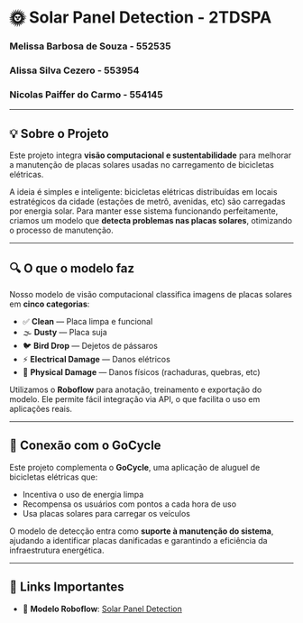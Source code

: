 # 🌞 **Solar Panel Detection - 2TDSPA**

### Melissa Barbosa de Souza - 552535  
### Alissa Silva Cezero - 553954  
### Nicolas Paiffer do Carmo - 554145  

---

## 💡 Sobre o Projeto

Este projeto integra **visão computacional e sustentabilidade** para melhorar a manutenção de placas solares usadas no carregamento de bicicletas elétricas.

A ideia é simples e inteligente: bicicletas elétricas distribuídas em locais estratégicos da cidade (estações de metrô, avenidas, etc) são carregadas por energia solar. Para manter esse sistema funcionando perfeitamente, criamos um modelo que **detecta problemas nas placas solares**, otimizando o processo de manutenção.

---

## 🔍 O que o modelo faz

Nosso modelo de visão computacional classifica imagens de placas solares em **cinco categorias**:

- ✅ **Clean** — Placa limpa e funcional  
- 🌫️ **Dusty** — Placa suja  
- 🐦 **Bird Drop** — Dejetos de pássaros  
- ⚡ **Electrical Damage** — Danos elétricos  
- 🔧 **Physical Damage** — Danos físicos (rachaduras, quebras, etc)

Utilizamos o **Roboflow** para anotação, treinamento e exportação do modelo. Ele permite fácil integração via API, o que facilita o uso em aplicações reais.

---

## 🌱 Conexão com o GoCycle

Este projeto complementa o **GoCycle**, uma aplicação de aluguel de bicicletas elétricas que:

- Incentiva o uso de energia limpa  
- Recompensa os usuários com pontos a cada hora de uso  
- Usa placas solares para carregar os veículos  

O modelo de detecção entra como **suporte à manutenção do sistema**, ajudando a identificar placas danificadas e garantindo a eficiência da infraestrutura energética.

---

## 🔗 Links Importantes

- 🧠 **Modelo Roboflow**: [Solar Panel Detection](https://universe.roboflow.com/melissa-y6dfd/solar-panel-detection-bdmpc)  
